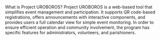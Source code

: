 What is Project UROBOROS?
Project UROBOROS is a web-based tool that simplifies event management and participation. It supports QR code-based registrations, offers announcements with interactive components, and provides users a full calendar view for simple event monitoring. In order to ensure efficient operation and community involvement, the program has specific features for administrators, volunteers, and parishioners.
